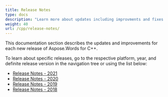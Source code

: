 ```yaml
---
title: Release Notes
type: docs
description: "Learn more about updates including improvments and fixes for the latest release of Aspose.Words for C++. Navigate to a definite release note page to find a description of a specific release."
weight: 40
url: /cpp/release-notes/
---
```


This documentation section describes the updates and improvements for each new release of Aspose.Words for C++.

To learn about specific releases, go to the respective platform, year, and definite release version in the navigation tree or using the list below:

- [Release Notes - 2021](/words/cpp/release-notes-2021/)
- [Release Notes - 2020](/words/cpp/release-notes-2020/)
- [Release Notes - 2019](/words/cpp/release-notes-2019/)
- [Release Notes - 2018](/words/cpp/release-notes-2018/)


